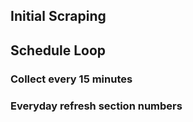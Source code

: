 ## Initial Scraping


## Schedule Loop

### Collect every 15 minutes
### Everyday refresh section numbers 